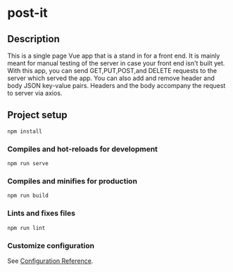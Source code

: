 # post-it

## Description

This is a single page Vue app that is a stand in for a front end. It is mainly meant
for manual testing of the server in case your front end isn't built yet.
With this app, you can send GET,PUT,POST,and DELETE requests to the server
which served the app.
You can also add and remove header and body JSON key-value pairs.
Headers and the body accompany the request to server via axios.


## Project setup
```
npm install
```

### Compiles and hot-reloads for development
```
npm run serve
```

### Compiles and minifies for production
```
npm run build
```

### Lints and fixes files
```
npm run lint
```

### Customize configuration
See [Configuration Reference](https://cli.vuejs.org/config/).
